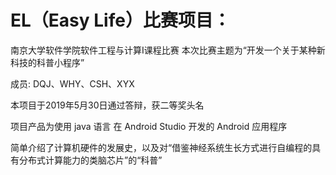 # EL（Easy Life）比赛项目：

南京大学软件学院软件工程与计算Ⅰ课程比赛 本次比赛主题为“开发一个关于某种新科技的科普小程序” 

成员: DQJ、WHY、CSH、XYX

本项目于2019年5月30日通过答辩，获二等奖头名

项目产品为使用 java 语言 在 Android Studio 开发的 Android 应用程序

简单介绍了计算机硬件的发展史，以及对“借鉴神经系统生长方式进行自编程的具有分布式计算能力的类脑芯片”的“科普”
